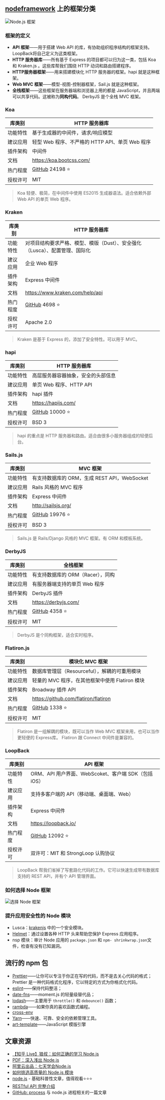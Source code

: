 ## [nodeframework](http://nodeframework.com/) 上的框架分类

![Node.js 框架](http://upload-images.jianshu.io/upload_images/2648731-e9e72b9150b85b15.jpg?imageMogr2/auto-orient/strip%7CimageView2/2/w/1240)

### 框架的定义

* **API 框架**——用于搭建 Web API 的库，有协助组织程序结构的框架支持。LoopBack将自己定义为这类框架。
* **HTTP 服务器库**——所有基于 Express 的项目都可以归为这一类，包括 Koa 和 Kraken.js 。这些库帮我们围绕 HTTP 动词和路由搭建程序。
* **HTTP服务器框架**——用来搭建模块化 HTTP 服务器的框架。hapi 就是这种框架。
* **Web MVC 框架**——模型-视图-控制器框架，Sail.js 就是这种框架。
* **全栈框架**——这些框架在服务器端和浏览器上用的都是  JavaScript，并且两端可以共享代码。这被称为**同构代码**。 DerbyJS 是个全栈 MVC 框架。



### Koa

| 库类别   | HTTP 服务器库                                   |
| -------- | ----------------------------------------------- |
| 功能特性 | 基于生成器的中间件，请求/响应模型               |
| 建议应用 | 轻型 Web 程序、不严格的 HTTP API、单页 Web 程序 |
| 插件架构 | 中间件                                          |
| 文档     | <https://koa.bootcss.com/>                      |
| 热门程度 | [GitHub](https://github.com/koajs/koa) 24198 ⭐️  |
| 授权许可 | MIT                                             |

> Koa 轻便、极简，在中间件中使用 ES2015 生成器语法。适合依赖外部 Web API 的单页 Web 程序。



### Kraken

| 库类别   | HTTP 服务器库                                                |
| -------- | ------------------------------------------------------------ |
| 功能特性 | 对项目结构要求严格、模型、模版（Dust）、安全强化（Lusca）、配置管理、国际化 |
| 建议应用 | 企业 Web 程序                                                |
| 插件架构 | Express 中间件                                               |
| 文档     | <https://www.kraken.com/help/api>                            |
| 热门程度 | [GitHub](https://github.com/krakenjs/kraken-js) 4698 ⭐️       |
| 授权许可 | Apache 2.0                                                   |

>  Kraken 是基于 Express 的，添加了安全特性。可以用于 MVC。



### hapi

| 库类别   | HTTP 服务器库                                    |
| -------- | ------------------------------------------------ |
| 功能特性 | 高层服务器容器抽象，安全的头部信息               |
| 建议应用 | 单页 Web 程序、HTTP API                          |
| 插件架构 | hapi 插件                                        |
| 文档     | <https://hapijs.com/>                            |
| 热门程度 | [GitHub](https://github.com/hapijs/hapi) 10000 ⭐️ |
| 授权许可 | BSD 3                                            |

> hapi 的重点是 HTTP 服务器和路由。适合由很多小服务器组成的轻便后台。



### Sails.js

| 库类别   | MVC 框架                                                |
| -------- | ------------------------------------------------------- |
| 功能特性 | 有支持数据库的 ORM，生成 REST API，WebSocket            |
| 建议应用 | Rails 风格的 MVC 程序                                   |
| 插件架构 | Express 中间件                                          |
| 文档     | <http://sailsjs.org/>                                   |
| 热门程度 | [GitHub](https://github.com/balderdashy/sails/) 19976 ⭐️ |
| 授权许可 | BSD 3                                                   |

>  Sails.js 是 Rails/Django 风格的 MVC 框架。有 ORM 和模板系统。



### DerbyJS

| 库类别   | 全栈框架                                           |
| -------- | -------------------------------------------------- |
| 功能特性 | 有支持数据库的 ORM（Racer），同构                  |
| 建议应用 | 有服务器端支持的单页 Web 程序                      |
| 插件架构 | DerbyJS 插件                                       |
| 文档     | <https://derbyjs.com/>                             |
| 热门程度 | [GitHub](https://github.com/derbyjs/derby/) 4358 ⭐️ |
| 授权许可 | MIT                                                |

>  DerbyJS 是个同构框架，适合实时程序。



### Flatiron.js

| 库类别   | 模块化 MVC 框架                                       |
| -------- | ----------------------------------------------------- |
| 功能特性 | 数据库管理层（Resourceful），解耦的可重用模块         |
| 建议应用 | 轻量的 MVC 程序，在其他框架中使用 Flatiron 模块       |
| 插件架构 | Broadway 插件 API                                     |
| 文档     | <https://github.com/flatiron/flatiron>                |
| 热门程度 | [GitHub](https://github.com/flatiron/flatiron) 1338 ⭐️ |
| 授权许可 | MIT                                                   |

> Flatiron 是一组解耦的模块，既可以当作 Web MVC 框架来用，也可以当作更轻便的 Express库。 Flatiron 跟 Connect 中间件是兼容的。



### LoopBack

| 库类别   | API 框架                                                 |
| -------- | -------------------------------------------------------- |
| 功能特性 | ORM、API 用户界面、WebScoket、客户端 SDK（包括 iOS）     |
| 建议应用 | 支持多客户端的 API（移动端、桌面端、Web）                |
| 插件架构 | Express 中间件                                           |
| 文档     | <https://loopback.io/>                                   |
| 热门程度 | [GitHub](https://github.com/strongloop/loopback) 12092 ⭐️ |
| 授权许可 | 双许可：MIT 和 StrongLoop 认购协议                       |

>  LoopBack 帮我们省掉了写套路化代码的工作。它可以快速生成带有数据库支持的 REST API，并有个 API 管理界面。

### 如何选择 Node 框架
![选择 Node 框架](http://upload-images.jianshu.io/upload_images/2648731-3a935214f44acf57.png?imageMogr2/auto-orient/strip%7CimageView2/2/w/1240)

### 提升应用安全性的 Node 模块
* Lusca：[krakenjs](http://krakenjs.com) 中的一个安全模块。
* [Helmet](https://helmetjs.github.io/)：通过设置各种 HTTP 头来帮助您保护 Express 应用程序。
* nsp 模块：审计 Node 应用的 `package.json` 和 `npm- shrinkwrap.json`文件，检查有没有已知漏洞。



## 流行的 npm 包

* [Prettier](https://prettier.io/)——让你可以专注于你正在写的代码，而不是去关心代码的格式；
  Prettier 是一种代码格式化程序，它以特定的方式为你格式化代码。
* [eslint](https://eslint.org/)——保持代码整洁；
* [date-fns](https://date-fns.org/)——moment.js 的轻量级替代品；
* [lodash](https://lodash.com/)——主要用于 `throttle()` 和 `debounce()` 函数；
* [rambda](https://ramdajs.com/)——如果你真的喜欢函数式编程。
* [cross-env](<https://www.npmjs.com/package/cross-env>)
* [Yarn](<https://yarn.bootcss.com/>)——快速、可靠、安全的依赖管理工具。
* [art-template](<https://aui.github.io/art-template/zh-cn/docs/>)——JavaScript 模版引擎




## 文章资源
* [【知乎 Live】狼叔：如何正确的学习 Node.js](https://i5ting.github.io/How-to-learn-node-correctly/)
* [PDF：深入浅出 Node.js](http://okj45byt5.bkt.clouddn.com/%E6%B7%B1%E5%85%A5%E6%B5%85%E5%87%BANode.js.pdf)
* [阿里云出品：七天学会Node.js](http://nqdeng.github.io/7-days-nodejs/)
* [如何挑选高质量的 Node.js 模块](https://github.com/atian25/blog/issues/19)
* [node.js](https://www.jianshu.com/p/fbf4a7c94e61) - 基础科普性文章，值得观看⭐️⭐️⭐️
* [RESTful API 完整介绍](https://github.com/aisuhua/restful-api-design-references)
* [GitHub: process](https://github.com/ElemeFE/node-interview/blob/master/sections/zh-cn/process.md) 与 node.js 进程相关的一篇文章



